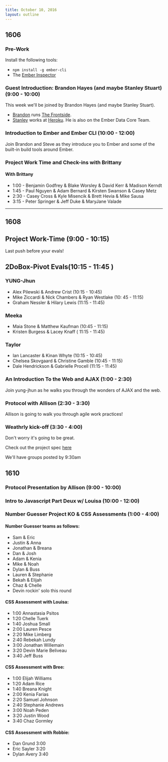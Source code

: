 ```yaml
---
title: October 10, 2016
layout: outline
---
```


## 1606

### Pre-Work

Install the following tools:

- `npm install -g ember-cli`
- The [Ember Inspector](https://chrome.google.com/webstore/detail/ember-inspector/bmdblncegkenkacieihfhpjfppoconhi?hl=en)

### Guest Introduction: Brandon Hayes (and maybe Stanley Stuart) (9:00 - 10:00)

This week we'll be joined by Brandon Hayes (and maybe Stanley Stuart).

- [Brandon](http://twitter.com/tehviking) runs [The Frontside](http://frontside.io).
- [Stanley](http://twitter.com/fivetanley) works at [Heroku](http://heroku.com). He is also on the Ember Data Core Team.

### Introduction to Ember and Ember CLI (10:00 - 12:00)

Join Brandon and Steve as they introduce you to Ember and some of the built-in build tools around Ember.

### Project Work Time and Check-ins with Brittany

#### With Brittany

* 1:00 - Benjamin Godfrey & Blake Worsley & David Kerr & Madison Kerndt
* 1:45 - Paul Nguyen & Adam Bernard & Kirsten Swanson & Casey Metz
* 2:30 - Casey Cross & Kyle Misencik & Brett Hevia & Mike Sausa
* 3:15 - Peter Springer & Jeff Duke & MaryJane Valade

***
## 1608

## Project Work-Time (9:00 - 10:15)

Last push before your evals!

## 2DoBox-Pivot Evals(10:15 - 11:45 )

### YUNG-Jhun

- Alex Pilewski & Andrew Crist (10:15 - 10:45)
- Mike Ziccardi & Nick Chambers & Ryan Westlake (10: 45 - 11:15)
- Graham Nessler & Hilary Lewis (11:15 - 11:45)

### Meeka

- Maia Stone & Matthew Kaufman (10:45 - 11:15)
- Kristen Burgess & Lacey Knaff ( 11:15 - 11:45)

### Taylor

- Ian Lancaster & Kinan Whyte (10:15 - 10:45)
- Chelsea Skovgaard & Christine Gamble (10:45 - 11:15)
- Dale Hendrickson & Gabrielle Procell (11:15 - 11:45)

### An Introduction To the Web and AJAX (1:00 - 2:30)

Join yung-jhun as he walks you through the wonders of AJAX and the web.

### Protocol with Allison (2:30 - 3:30)

Allison is going to walk you through agile work practices!

### Weathrly kick-off (3:30 - 4:00)

Don't worry it's going to be great.

Check out the project spec [here](http://frontend.turing.io/projects/weathr)

 We'll have groups posted by 9:30am

## 1610

### Protocol Presentation by Allison (9:00 - 10:00)

### Intro to Javascript Part Deux w/ Louisa (10:00 - 12:00)

### Number Guesser Project KO & CSS Assessments (1:00 - 4:00)

#### Number Guesser teams as follows:

- Sam & Eric
- Justin & Anna
- Jonathan & Breana
- Dan & Josh
- Adam & Kenia
- Mike & Noah
- Dylan & Buss
- Lauren & Stephanie
- Bekah & Elijah
- Chaz & Chelle
- Devin rockin' solo this round

#### CSS Assessment with Louisa:

- 1:00 Annastasia Psitos
- 1:20 Chelle Tuerk
- 1:40 Joshua Small
- 2:00 Lauren Pesce
- 2:20 Mike Limberg
- 2:40 Rebekah Lundy
- 3:00 Jonathan Willemain
- 3:20 Devin Marie Beliveau
- 3:40 Jeff Buss

#### CSS Assessment with Bree:

- 1:00 Elijah Williams
- 1:20 Adam Rice
- 1:40 Breana Knight
- 2:00 Kenia Farias
- 2:20 Samuel Johnson
- 2:40 Stephanie Andrews
- 3:00 Noah Peden
- 3:20 Justin Wood
- 3:40 Chaz Gormley

#### CSS Assessment with Robbie:

- Dan Grund 3:00
- Eric Sayler 3:20
- Dylan Avery 3:40

